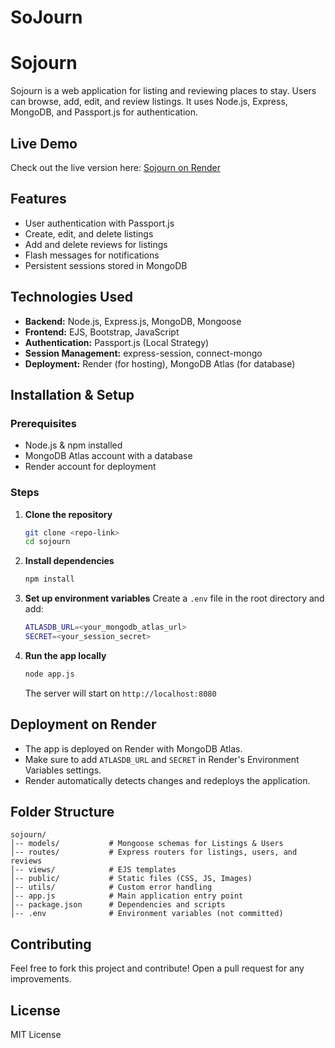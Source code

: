 # SoJourn

# Sojourn

Sojourn is a web application for listing and reviewing places to stay. Users can browse, add, edit, and review listings. It uses Node.js, Express, MongoDB, and Passport.js for authentication.

## Live Demo
Check out the live version here: [Sojourn on Render](https://sojourn-hnxq.onrender.com)

## Features
- User authentication with Passport.js
- Create, edit, and delete listings
- Add and delete reviews for listings
- Flash messages for notifications
- Persistent sessions stored in MongoDB

## Technologies Used
- **Backend:** Node.js, Express.js, MongoDB, Mongoose
- **Frontend:** EJS, Bootstrap, JavaScript
- **Authentication:** Passport.js (Local Strategy)
- **Session Management:** express-session, connect-mongo
- **Deployment:** Render (for hosting), MongoDB Atlas (for database)

## Installation & Setup

### Prerequisites
- Node.js & npm installed
- MongoDB Atlas account with a database
- Render account for deployment

### Steps
1. **Clone the repository**
   ```sh
   git clone <repo-link>
   cd sojourn
   ```

2. **Install dependencies**
   ```sh
   npm install
   ```

3. **Set up environment variables**
   Create a `.env` file in the root directory and add:
   ```sh
   ATLASDB_URL=<your_mongodb_atlas_url>
   SECRET=<your_session_secret>
   ```

4. **Run the app locally**
   ```sh
   node app.js
   ```
   The server will start on `http://localhost:8080`

## Deployment on Render
- The app is deployed on Render with MongoDB Atlas.
- Make sure to add `ATLASDB_URL` and `SECRET` in Render's Environment Variables settings.
- Render automatically detects changes and redeploys the application.

## Folder Structure
```
sojourn/
│-- models/           # Mongoose schemas for Listings & Users
│-- routes/           # Express routers for listings, users, and reviews
│-- views/            # EJS templates
│-- public/           # Static files (CSS, JS, Images)
│-- utils/            # Custom error handling
│-- app.js            # Main application entry point
│-- package.json      # Dependencies and scripts
│-- .env              # Environment variables (not committed)
```

## Contributing
Feel free to fork this project and contribute! Open a pull request for any improvements.

## License
MIT License

